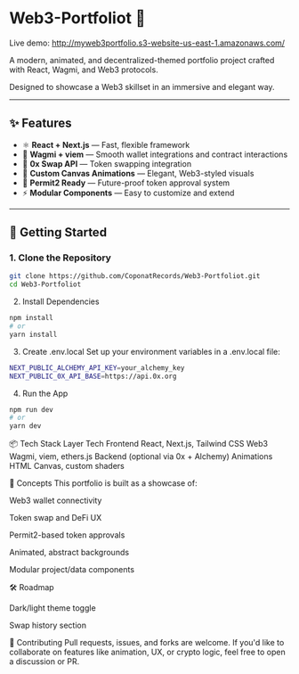 # Web3-Portfoliot 🧬

Live demo: http://myweb3portfolio.s3-website-us-east-1.amazonaws.com/

A modern, animated, and decentralized-themed portfolio project crafted with React, Wagmi, and Web3 protocols.

Designed to showcase a Web3 skillset in an immersive and elegant way.

---

## ✨ Features

- ⚛️ **React + Next.js** — Fast, flexible framework
- 🔌 **Wagmi + viem** — Smooth wallet integrations and contract interactions
- 💱 **0x Swap API** — Token swapping integration
- 🎨 **Custom Canvas Animations** — Elegant, Web3-styled visuals
- 🪪 **Permit2 Ready** — Future-proof token approval system
- ⚡ **Modular Components** — Easy to customize and extend

---

## 🚀 Getting Started

### 1. Clone the Repository

```bash
git clone https://github.com/CoponatRecords/Web3-Portfoliot.git
cd Web3-Portfoliot
```

2. Install Dependencies

```bash
npm install
# or
yarn install
```

3. Create .env.local
   Set up your environment variables in a .env.local file:

```bash
NEXT_PUBLIC_ALCHEMY_API_KEY=your_alchemy_key
NEXT_PUBLIC_0X_API_BASE=https://api.0x.org
```

4. Run the App

```bash
npm run dev
# or
yarn dev
```

📦 Tech Stack
Layer Tech
Frontend React, Next.js, Tailwind CSS
Web3 Wagmi, viem, ethers.js
Backend (optional via 0x + Alchemy)
Animations HTML Canvas, custom shaders

🧠 Concepts
This portfolio is built as a showcase of:

Web3 wallet connectivity

Token swap and DeFi UX

Permit2-based token approvals

Animated, abstract backgrounds

Modular project/data components

🛠️ Roadmap

Dark/light theme toggle

Swap history section

🤝 Contributing
Pull requests, issues, and forks are welcome. If you'd like to collaborate on features like animation, UX, or crypto logic, feel free to open a discussion or PR.
